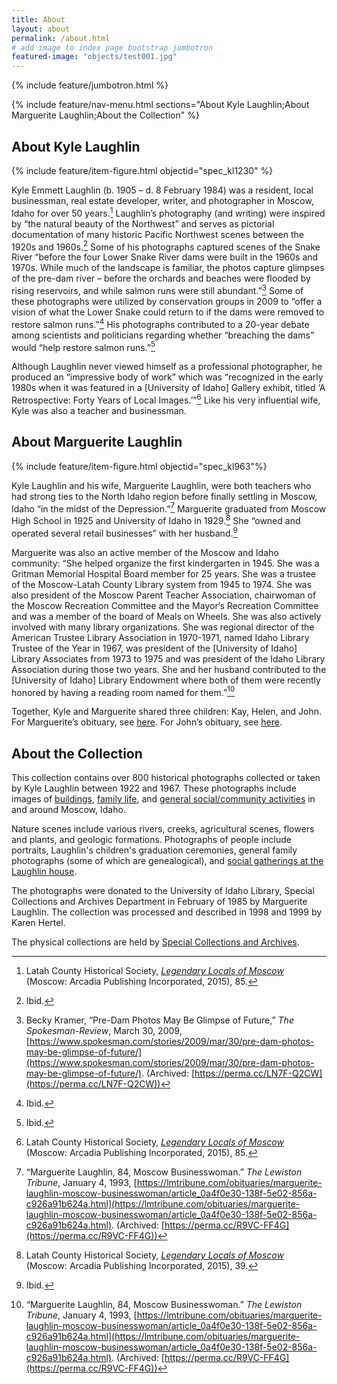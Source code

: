 ```yaml
---
title: About
layout: about
permalink: /about.html
# add image to index page bootstrap jumbotron
featured-image: "objects/test001.jpg"
---
```


{% include feature/jumbotron.html %}

{% include feature/nav-menu.html sections="About Kyle Laughlin;About Marguerite Laughlin;About the Collection" %}

## About Kyle Laughlin

{% include feature/item-figure.html objectid="spec_kl1230" %}

Kyle Emmett Laughlin (b. 1905 – d. 8 February 1984) was a resident, local businessman, real estate developer, writer, and photographer in Moscow, Idaho for over 50 years.[^1] Laughlin’s photography (and writing) were inspired by “the natural beauty of the Northwest” and serves as pictorial documentation of many historic Pacific Northwest scenes between the 1920s and 1960s.[^2] Some of his photographs captured scenes of the Snake River “before the four Lower Snake River dams were built in the 1960s and 1970s. While much of the landscape is familiar, the photos capture glimpses of the pre-dam river – before the orchards and beaches were flooded by rising reservoirs, and while salmon runs were still abundant.”[^3] Some of these photographs were utilized by conservation groups in 2009 to “offer a vision of what the Lower Snake could return to if the dams were removed to restore salmon runs.”[^4] His photographs contributed to a 20-year debate among scientists and politicians regarding whether “breaching the dams” would “help restore salmon runs.”[^5]

Although Laughlin never viewed himself as a professional photographer, he produced an “impressive body of work” which was “recognized in the early 1980s when it was featured in a [University of Idaho] Gallery exhibit, titled ‘A Retrospective: Forty Years of Local Images.’”[^6] Like his very influential wife, Kyle was also a teacher and businessman.

## About Marguerite Laughlin

{% include feature/item-figure.html objectid="spec_kl963"%}

Kyle Laughlin and his wife, Marguerite Laughlin, were both teachers who had strong ties to the North Idaho region before finally settling in Moscow, Idaho “in the midst of the Depression.”[^7] Marguerite graduated from Moscow High School in 1925 and University of Idaho in 1929.[^8] She “owned and operated several retail businesses” with her husband.[^9]

Marguerite was also an active member of the Moscow and Idaho community: “She helped organize the first kindergarten in 1945. She was a Gritman Memorial Hospital Board member for 25 years. She was a trustee of the Moscow-Latah County Library system from 1945 to 1974. She was also president of the Moscow Parent Teacher Association, chairwoman of the Moscow Recreation Committee and the Mayor’s Recreation Committee and was a member of the board of Meals on Wheels. She was also actively involved with many library organizations. She was regional director of the American Trustee Library Association in 1970-1971, named Idaho Library Trustee of the Year in 1967, was president of the [University of Idaho] Library Associates from 1973 to 1975 and was president of the Idaho Library Association during those two years. She and her husband contributed to the [University of Idaho] Library Endowment where both of them were recently honored by having a reading room named for them.”[^10]

Together, Kyle and Marguerite shared three children: Kay, Helen, and John. For Marguerite’s obituary, see [here](https://lmtribune.com/obituaries/marguerite-laughlin-moscow-businesswoman/article_0a4f0e30-138f-5e02-856a-c926a91b624a.html). For John’s obituary, see [here](https://www.legacy.com/obituaries/spokesman/obituary.aspx?n=john-w-laughlin&pid=171017893&fhid=9528).

## About the Collection

This collection contains over 800 historical photographs collected or taken by Kyle Laughlin between 1922 and 1967. These photographs include images of [buildings](https://www.lib.uidaho.edu/digital/laughlin/browse.html#buildings%20(structures)), [family life](https://www.lib.uidaho.edu/digital/laughlin/browse.html#portraits), and [general social/community activities](https://www.lib.uidaho.edu/digital/laughlin/browse.html#parties) in and around Moscow, Idaho.

Nature scenes include various rivers, creeks, agricultural scenes, flowers and plants, and geologic formations. Photographs of people include portraits, Laughlin's children's graduation ceremonies, general family photographs (some of which are genealogical), and [social gatherings at the Laughlin house](https://www.lib.uidaho.edu/digital/laughlin/browse.html#parties).

The photographs were donated to the University of Idaho Library, Special Collections and Archives Department in February of 1985 by Marguerite Laughlin. The collection was processed and described in 1998 and 1999 by Karen Hertel.

The physical collections are held by [Special Collections and Archives](https://www.lib.uidaho.edu/special-collections/).

[^1]: Latah County Historical Society, [*Legendary Locals of Moscow*](https://www.google.com/books/edition/Legendary_Locals_of_Moscow/15mgCgAAQBAJ?hl=en&gbpv=0) (Moscow: Arcadia Publishing Incorporated, 2015), 85. 

[^2]: Ibid.

[^3]: Becky Kramer, “Pre-Dam Photos May Be Glimpse of Future,” *The Spokesman-Review*, March 30, 2009, [https://www.spokesman.com/stories/2009/mar/30/pre-dam-photos-may-be-glimpse-of-future/](https://www.spokesman.com/stories/2009/mar/30/pre-dam-photos-may-be-glimpse-of-future/). (Archived: [https://perma.cc/LN7F-Q2CW](https://perma.cc/LN7F-Q2CW))

[^4]: Ibid.

[^5]: Ibid.

[^6]: Latah County Historical Society, [*Legendary Locals of Moscow*](https://www.google.com/books/edition/Legendary_Locals_of_Moscow/15mgCgAAQBAJ?hl=en&gbpv=0) (Moscow: Arcadia Publishing Incorporated, 2015), 85.  

[^7]: “Marguerite Laughlin, 84, Moscow Businesswoman.” *The Lewiston Tribune*, January 4, 1993, [https://lmtribune.com/obituaries/marguerite-laughlin-moscow-businesswoman/article_0a4f0e30-138f-5e02-856a-c926a91b624a.html](https://lmtribune.com/obituaries/marguerite-laughlin-moscow-businesswoman/article_0a4f0e30-138f-5e02-856a-c926a91b624a.html). (Archived: [https://perma.cc/R9VC-FF4G](https://perma.cc/R9VC-FF4G))

[^8]: Latah County Historical Society, [*Legendary Locals of Moscow*](https://www.google.com/books/edition/Legendary_Locals_of_Moscow/15mgCgAAQBAJ?hl=en&gbpv=0) (Moscow: Arcadia Publishing Incorporated, 2015), 39.  

[^9]: Ibid.

[^10]: “Marguerite Laughlin, 84, Moscow Businesswoman.” *The Lewiston Tribune*, January 4, 1993, [https://lmtribune.com/obituaries/marguerite-laughlin-moscow-businesswoman/article_0a4f0e30-138f-5e02-856a-c926a91b624a.html](https://lmtribune.com/obituaries/marguerite-laughlin-moscow-businesswoman/article_0a4f0e30-138f-5e02-856a-c926a91b624a.html). (Archived: [https://perma.cc/R9VC-FF4G](https://perma.cc/R9VC-FF4G))

